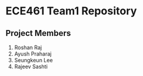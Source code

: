 # ECE461 Team1 Repository

## Project Members
1. Roshan Raj
2. Ayush Praharaj
3. Seungkeun Lee
4. Rajeev Sashti 
